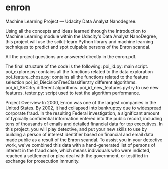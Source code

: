 # enron
Machine Learning Project — Udacity Data Analyst Nanodegree.

Using all the concepts and ideas learned through the Introduction to Machine Learning module within the Udacity's Data Analyst NanoDegree, this project will use the scikit-learn Python library and machine learning techniques to predict and spot culpable persons of the Enron scandal.

All the project questions are answered directly in the enron.pdf.

The final structure of the code is the following:
poi_id.py: main script.
poi_explore.py: contains all the functions related to the data exploration
poi_feature_chose.py: contains all the functions related to the feature selection
poi_id_DiecisionTreeClassifier:try different algorithms.
poi_id_SVC:try different algorithms.
poi_id_new_features.py:try to use new features.
tester.py: script used to test the algorithm performance.

Project Overview
In 2000, Enron was one of the largest companies in the United States. By 2002, it had collapsed into bankruptcy due to widespread corporate fraud. In the resulting Federal investigation, a significant amount of typically confidential information entered into the public record, including tens of thousands of emails and detailed financial data for top executives. In this project, you will play detective, and put your new skills to use by building a person of interest identifier based on financial and email data made public as a result of the Enron scandal. To assist you in your detective work, we've combined this data with a hand-generated list of persons of interest in the fraud case, which means individuals who were indicted, reached a settlement or plea deal with the government, or testified in exchange for prosecution immunity.
